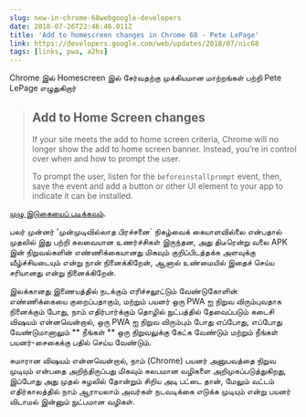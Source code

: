 ```yaml
---
slug: new-in-chrome-68webgoogle-developers
date: 2018-07-26T22:46:46.011Z
title: 'Add to homescreen changes in Chrome 68 - Pete LePage'
link: https://developers.google.com/web/updates/2018/07/nic68
tags: [links, pwa, a2hs]
---
```

Chrome இல் Homescreen இல் சேர்வதற்கு முக்கியமான மாற்றங்கள் பற்றி Pete LePage எழுதுகிறார்

> ## Add to Home Screen changes
> If your site meets the add to home screen criteria, Chrome will no longer show the add to home screen banner. Instead, you&#x2019;re in control over when and how to prompt the user.
> 
> To prompt the user, listen for the `beforeinstallprompt` event, then, save the event and add a button or other UI element to your app to indicate it can be installed.


[முழு இடுகையைப் படிக்கவும்](https://developers.google.com/web/updates/2018/07/nic68).

பலர் முன்னர் 'முன்முடிவில்லாத பிரச்சனை` நிகழ்வைக் கையாளவில்லை என்பதால் முதலில் இது பற்றி கலவையான உணர்ச்சிகள் இருந்தன, அது திடீரென்று வலை APK இன் நிறுவல்களின் எண்ணிக்கையானது மிகவும் குறிப்பிடத்தக்க அளவுக்கு வீழ்ச்சியடையும் என்று நான் நினைக்கிறேன், ஆனால் உண்மையில் இதைச் செய்ய சரியானது என்று நினைக்கிறேன்.

இலக்கானது இணையத்தில் நடக்கும் எரிச்சலூட்டும் வேண்டுகோளின் எண்ணிக்கையை குறைப்பதாகும், மற்றும் பயனர் ஒரு PWA ஐ நிறுவ விரும்புவதாக நினைக்கும் போது, ​​நாம் எதிர்பார்க்கும் தொழில் நுட்பத்தில் தேவைப்படும் கடைசி விஷயம் என்னவென்றால், ஒரு PWA ஐ நிறுவ விரும்பும் போது எப்போது, ​​எப்போது வேண்டுமானாலும் ** நீங்கள் ** ஒரு நிறுவலுக்கு கேட்க வேண்டும் மற்றும் நீங்கள் பயனர்-சைகைக்கு பதில் செய்ய வேண்டும்.

சுமாரான விஷயம் என்னவென்றால், நாம் (Chrome) பயனர் அனுபவத்தை நிறுவ முடியும் என்பதை அறிந்திருப்பது மிகவும் சுலபமான வழிகளை அறிமுகப்படுத்துகிறது, இப்போது அது முதல் சுழலில் தோன்றும் சிறிய அடி பட்டை தான், மேலும் வட்டம் எதிர்காலத்தில் நாம் ஆராயலாம் அவர்கள் நடவடிக்கை எடுக்க முடியும் என்று பயனர் விடாமல் இன்னும் நுட்பமான வழிகள்.
